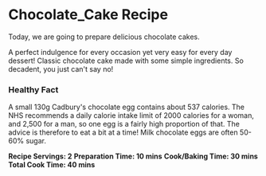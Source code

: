 # Chocolate_Cake Recipe 
Today, we are going to prepare delicious chocolate cakes.

A perfect indulgence for every occasion yet very easy for every day dessert! Classic chocolate  cake made with some simple ingredients. So decadent, you just can't say no!

### Healthy Fact 
A small 130g Cadbury's chocolate egg contains about 537 calories. The NHS recommends a daily calorie intake limit of 2000 calories for a woman, and 2,500 for a man, so one egg is a fairly high proportion of that. The advice is therefore to eat a bit at a time! Milk chocolate eggs are often 50-60% sugar.


**Recipe Servings: 2**
**Preparation Time: 10 mins**
**Cook/Baking Time: 30 mins**
**Total Cook Time: 40 mins**
